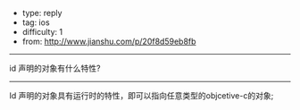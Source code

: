 - type: reply
- tag: ios
- difficulty:  1
- from: http://www.jianshu.com/p/20f8d59eb8fb

--------

id 声明的对象有什么特性?

---------

Id 声明的对象具有运行时的特性，即可以指向任意类型的objcetive-c的对象;
